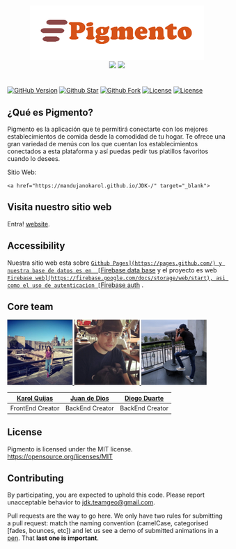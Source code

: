 <p align="center">
<img src="img/Pigmento.png" width="400" height="125" alt="Pigmento México"><br>
<a href="http://mandujanokarol.github.io/JDK-/" target="_blank"><img src="https://img.shields.io/badge/website-Pigmento-blue"></a>
<a href="http://jdkespacio.slack.com" target="_blank"><img src="https://img.shields.io/badge/slack-Pigmento-ff69b4"></a>
</p>

# 

[![GitHub Version](https://img.shields.io/github/release/MandujanoKarol/JDK-.svg?style=for-the-badge)](https://github.com/MandujanoKarol/JDK-) [![Github Star](https://img.shields.io/github/stars/MandujanoKarol/JDK-.svg?style=for-the-badge)](https://github.com/MandujanoKarol/JDK-) [![Github Fork](https://img.shields.io/github/forks/MandujanoKarol/JDK-.svg?style=for-the-badge)](https://github.com/MandujanoKarol/JDK-) [![License]( https://img.shields.io/github/license/MandujanoKarol/JDK-.svg?style=for-the-badge)](https://github.com/MandujanoKarol/JDK-) [![License]( https://img.shields.io/github/issues/MandujanoKarol/JDK-.svg?style=for-the-badge)](https://github.com/MandujanoKarol/JDK-)

## ¿Qué es Pigmento?
  
Pigmento es la aplicación que te permitirá conectarte con los mejores establecimientos de comida desde la comodidad de tu hogar. Te ofrece una gran variedad de menús con los que cuentan los establecimientos conectados a esta plataforma y así puedas pedir tus platillos favoritos cuando lo desees. 

Sitio Web:

```shell 
<a href="https://mandujanokarol.github.io/JDK-/" target="_blank"> 
```

## Visita nuestro sitio web

Entra! [website](https://mandujanokarol.github.io/JDK-/).

## Accessibility

Nuestra sitio web esta sobre  [`Github Pages](https://pages.github.com/) y nuestra base de datos es en  [`Firebase data base](https://firebase.google.com/docs/database?hl=es) y el proyecto es web [`Firebase web](https://firebase.google.com/docs/storage/web/start), asi como el uso de autenticacion [`Firebase auth](https://firebase.google.com/docs/auth/web/start?hl=es-419) .

## Core team 
<a href="https://github.com/MandujanoKarol" target="_blank"> 
<img src="img/team/karol.png" 
width="150" height="150" alt="Karol Quijas"> 
</a>
<a href="https://github.com/Juancruzd" target="_blank"> 
<img src="img/team/juan.png" width="150" height="150"
alt="Juan de Dios">  
</a>
<a href="https://github.com/duarteissc" target="_blank"> 
<img src="img/team/diego.png" width="150" height="150"
alt="Diego Duarte">
</a>

[Karol Quijas](https://github.com/MandujanoKarol) | [Juan de Dios](https://github.com/Juancruzd) | [Diego Duarte](https://github.com/duarteissc)
------------ | ------------- | -------------
FrontEnd Creator | BackEnd Creator | BackEnd Creator 

## License

Pigmento is licensed under the MIT license. <https://opensource.org/licenses/MIT>

## Contributing

By participating, you are expected to uphold this code. Please report unacceptable behavior to [jdk.teamgeo@gmail.com](mailto:jdk.teamgeo@gmail.com).



Pull requests are the way to go here. We only have two rules for submitting a pull request: match the naming convention (camelCase, categorised [fades, bounces, etc]) and let us see a demo of submitted animations in a [pen](https://codepen.io). That **last one is important**.

